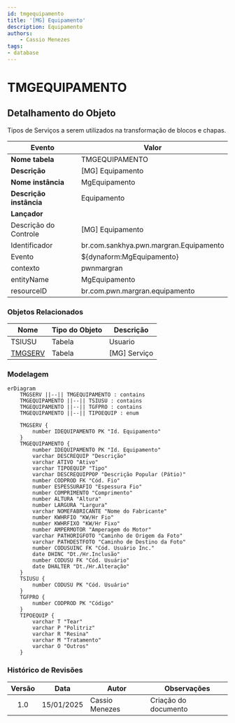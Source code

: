 ```yaml
---
id: tmgequipamento
title: '[MG] Equipamento'
description: Equipamento
authors:
    - Cassio Menezes
tags: 
- database
---
```

# TMGEQUIPAMENTO

## Detalhamento do Objeto

Tipos de Serviços a serem utilizados na transformação de blocos e chapas.

| Evento | Valor |
|--|--|
| **Nome tabela** | TMGEQUIPAMENTO |
| **Descrição** | [MG] Equipamento |
| **Nome instância** | MgEquipamento |
| **Descrição instância** | Equipamento |
| **Lançador** |
| Descrição do Controle | [MG] Equipamento |
| Identificador | br.com.sankhya.pwn.margran.Equipamento |
| Evento | ${dynaform:MgEquipamento} |
| contexto | pwnmargran |
| entityName | MgEquipamento |
| resourceID | br.com.pwn.margran.equipamento |

### Objetos Relacionados

| Nome | Tipo do Objeto | Descrição |
|--|--|--|
| TSIUSU | Tabela | Usuario |
| [TMGSERV](TMGSERV.md) | Tabela | [MG] Serviço |

### Modelagem

```mermaid
erDiagram
    TMGSERV ||--|| TMGEQUIPAMENTO : contains
    TMGEQUIPAMENTO ||--|| TSIUSU : contains
    TMGEQUIPAMENTO ||--|| TGFPRO : contains
    TMGEQUIPAMENTO ||--|| TIPOEQUIP : enum

	TMGSERV {
		number IDEQUIPAMENTO PK "Id. Equipamento"
 	}
	TMGEQUIPAMENTO {
		number IDEQUIPAMENTO PK "Id. Equipamento"
        varchar DESCREQUIP "Descrição"
        varchar ATIVO "Ativo"
        varchar TIPOEQUIP "Tipo"
        varchar DESCREQUIPPOP "Descrição Popular (Pátio)"
        number CODPROD FK "Cód. Fio"
        number ESPESSURAFIO "Espessura Fio"
        number COMPRIMENTO "Comprimento"
        number ALTURA "Altura"
        number LARGURA "Largura"
        varchar NOMEFABRICANTE "Nome do Fabricante"
        number KWHRFIO "KW/Hr Fio"
        number KWHRFIXO "KW/Hr Fixo"
        number AMPERMOTOR "Amperagem do Motor"
        varchar PATHORIGFOTO "Caminho de Origem da Foto"
        varchar PATHDESTFOTO "Caminho de Destino da Foto"
        number CODUSUINC FK "Cód. Usuário Inc."
        date DHINC "Dt./Hr.Inclusão"
        number CODUSU FK "Cód. Usuário"
        date DHALTER "Dt./Hr.Alteração"
	}
    TSIUSU {
        number CODUSU PK "Cód. Usuário"
    }
    TGFPRO {
        number CODPROD PK "Código"
    }
    TIPOEQUIP {
        varchar T "Tear"
        varchar P "Politriz"
        varchar R "Resina"
        varchar M "Tratamento"
        varchar O "Outros"
    }
```

### Histórico de Revisões

| Versão | Data | Autor | Observações |
|:--:|:--:|--|--|
| 1.0 | 15/01/2025 | Cassio Menezes | Criação do documento |
